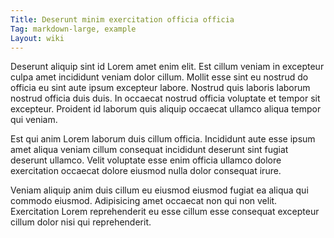 ```yaml
---
Title: Deserunt minim exercitation officia officia
Tag: markdown-large, example
Layout: wiki
---
```

Deserunt aliquip sint id Lorem amet enim elit. Est cillum veniam in excepteur culpa amet incididunt veniam dolor cillum. Mollit esse sint eu nostrud do officia eu sint aute ipsum excepteur labore. Nostrud quis laboris laborum nostrud officia duis duis. In occaecat nostrud officia voluptate et tempor sit excepteur. Proident id laborum quis aliquip occaecat ullamco aliqua tempor qui veniam.

Est qui anim Lorem laborum duis cillum officia. Incididunt aute esse ipsum amet aliqua veniam cillum consequat incididunt deserunt sint fugiat deserunt ullamco. Velit voluptate esse enim officia ullamco dolore exercitation occaecat dolore eiusmod nulla dolor consequat irure.

Veniam aliquip anim duis cillum eu eiusmod eiusmod fugiat ea aliqua qui commodo eiusmod. Adipisicing amet occaecat non qui non velit. Exercitation Lorem reprehenderit eu esse cillum esse consequat excepteur cillum dolor nisi qui reprehenderit.